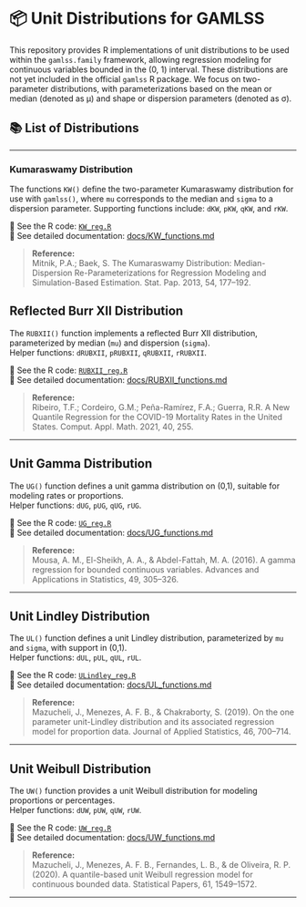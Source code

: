 # 📦 Unit Distributions for GAMLSS

This repository provides R implementations of unit distributions to be used within the `gamlss.family` framework, allowing regression modeling for continuous variables bounded in the (0, 1) interval. These distributions are not yet included in the official `gamlss` R package. We focus on two-parameter distributions, with parameterizations based on the mean or median (denoted as &mu;) and shape or dispersion parameters (denoted as &sigma;).

## 📚 List of Distributions
---

### Kumaraswamy Distribution

The functions `KW()` define the two-parameter Kumaraswamy distribution for use with `gamlss()`, where `mu` corresponds to the median and `sigma` to a dispersion parameter. Supporting functions include: `dKW`, `pKW`, `qKW`, and `rKW`.

📌 See the R code: [`KW_reg.R`](KW_reg.R)  
📄 See detailed documentation: [docs/KW_functions.md](docs/KW_functions.md)

> **Reference:**  
> Mitnik, P.A.; Baek, S. The Kumaraswamy Distribution: Median-Dispersion Re-Parameterizations for Regression Modeling and Simulation-Based Estimation. Stat. Pap. 2013, 54, 177–192.



## Reflected Burr XII Distribution

The `RUBXII()` function implements a reflected Burr XII distribution, parameterized by median (`mu`) and dispersion (`sigma`).  
Helper functions: `dRUBXII`, `pRUBXII`, `qRUBXII`, `rRUBXII`.

📌 See the R code: [`RUBXII_reg.R`](RUBXII_reg.R)  
📄 See detailed documentation: [docs/RUBXII_functions.md](docs/RUBXII_functions.md)

> **Reference:**  
> Ribeiro, T.F.; Cordeiro, G.M.; Peña-Ramírez, F.A.; Guerra, R.R. A New Quantile Regression for the COVID-19 Mortality Rates in the United States. Comput. Appl. Math. 2021, 40, 255.
---

## Unit Gamma Distribution

The `UG()` function defines a unit gamma distribution on (0,1), suitable for modeling rates or proportions.  
Helper functions: `dUG`, `pUG`, `qUG`, `rUG`.

📌 See the R code: [`UG_reg.R`](UG_reg.R)  
📄 See detailed documentation: [docs/UG_functions.md](docs/UG_functions.md)

> **Reference:**  
> Mousa, A. M., El-Sheikh, A. A., & Abdel-Fattah, M. A. (2016). A gamma regression for bounded continuous variables. Advances and Applications in Statistics, 49, 305–326.

---

## Unit Lindley Distribution

The `UL()` function defines a unit Lindley distribution, parameterized by `mu` and `sigma`, with support in (0,1).  
Helper functions: `dUL`, `pUL`, `qUL`, `rUL`.

📌 See the R code: [`ULindley_reg.R`](ULindley_reg.R)  
📄 See detailed documentation: [docs/UL_functions.md](docs/UL_functions.md)

> **Reference:**  
> Mazucheli, J., Menezes, A. F. B., & Chakraborty, S. (2019). On the one parameter unit-Lindley distribution and its associated regression model for proportion data. Journal of Applied Statistics, 46, 700–714.


---

## Unit Weibull Distribution

The `UW()` function provides a unit Weibull distribution for modeling proportions or percentages.  
Helper functions: `dUW`, `pUW`, `qUW`, `rUW`.

📌 See the R code: [`UW_reg.R`](UW_reg.R)  
📄 See detailed documentation: [docs/UW_functions.md](docs/UW_functions.md)

> **Reference:**  
> Mazucheli, J., Menezes, A. F. B., Fernandes, L. B., & de Oliveira, R. P. (2020). A quantile-based unit Weibull regression model for continuous bounded data. Statistical Papers, 61, 1549–1572.

---
